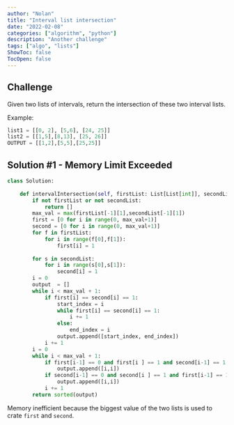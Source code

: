 ```yaml
---
author: "Nolan"
title: "Interval list intersection"
date: "2022-02-08"
categories: ["algorithm", "python"]
description: "Another challenge"
tags: ["algo", "lists"]
ShowToc: false
TocOpen: false
---
```



## Challenge

Given two lists of intervals, return the intersection of these two interval lists.

Example:

```python
list1 = [[0, 2], [5,6], [24, 25]]
list2 = [[1,5],[8,13], [25, 26]]
OUTPUT = [[1,2],[5,5],[25,25]]
```



## Solution #1 - Memory Limit Exceeded

```python
class Solution:
    
    def intervalIntersection(self, firstList: List[List[int]], secondList: List[List[int]]) -> List[List[int]]:
        if not firstList or not secondList:
            return []
        max_val = max(firstList[-1][1],secondList[-1][1])
        first = [0 for i in range(0, max_val+1)]
        second = [0 for i in range(0, max_val+1)]
        for f in firstList:
            for i in range(f[0],f[1]):
                first[i] = 1
                
        for s in secondList:
            for i in range(s[0],s[1]):
                second[i] = 1
        i = 0
        output  = []
        while i < max_val + 1:
            if first[i] == second[i] == 1:
                start_index = i
                while first[i] == second[i] == 1:
                    i += 1
                else:
                    end_index = i
                output.append([start_index, end_index])
            i += 1
        i = 0 
        while i < max_val + 1:
            if first[i-1] == 0 and first[i ] == 1 and second[i-1] == 1 and second[i] == 0:
                output.append([i,i])
            if second[i-1] == 0 and second[i ] == 1 and first[i-1] == 1 and first[i] == 0:
                output.append([i,i])
            i += 1
        return sorted(output)
```

Memory inefficient because the biggest value of the two lists is used to crate `first` and `second`.